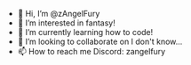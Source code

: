 - 👋 Hi, I’m @zAngelFury
- 👀 I’m interested in fantasy!
- 🌱 I’m currently learning how to code!
- 💞️ I’m looking to collaborate on I don't know...
- 📫 How to reach me Discord: zangelfury

<!---
zAngelFury/zAngelFury is a ✨ special ✨ repository because its `README.md` (this file) appears on your GitHub profile.
You can click the Preview link to take a look at your changes.
--->
